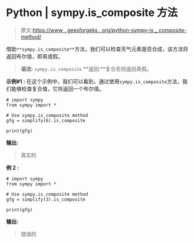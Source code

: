 # Python | sympy.is_composite 方法

> 原文:[https://www . geesforgeks . org/python-sympy-is _ composite-method/](https://www.geeksforgeeks.org/python-sympy-is_composite-method/)

借助`**sympy.is_composite**`方法，我们可以检查天气元素是否合成，该方法将返回布尔值，即真或假。

> **语法:** `sympy.is_composite`
> **返回:**复合否则返回真假。

**示例#1 :**
在这个示例中，我们可以看到，通过使用`sympy.is_composite`方法，我们能够检查复合值，它将返回一个布尔值。

```
# import sympy
from sympy import *

# Use sympy.is_composite method
gfg = simplify(6).is_composite

print(gfg)
```

**输出:**

> 真实的

**例 2 :**

```
# import sympy
from sympy import *

# Use sympy.is_composite method
gfg = simplify(3).is_composite

print(gfg)
```

**输出:**

> 错误的